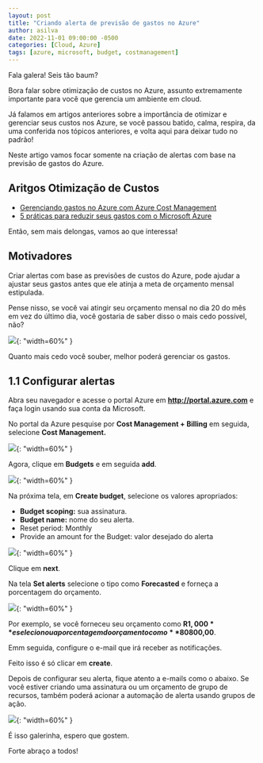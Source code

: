 ```yaml
---
layout: post
title: "Criando alerta de previsão de gastos no Azure"
author: asilva
date: 2022-11-01 09:00:00 -0500
categories: [Cloud, Azure]
tags: [azure, microsoft, budget, costmanagement]
---
```


Fala galera! Seis tão baum?

Bora falar sobre otimização de custos no Azure, assunto extremamente importante para você que gerencia um ambiente em cloud.

Já falamos em artigos anteriores sobre a importância de otimizar e gerenciar seus custos nos Azure, se você passou batido, calma, respira, da uma conferida nos tópicos anteriores, e volta aqui para deixar tudo no padrão!

Neste artigo vamos focar somente na criação de alertas com base na previsão de gastos do Azure.

## Aritgos Otimização de Custos

- <a href="https://unicast.com.br/posts/gerenciando-gastos-no-azure-com-azure-cost-management/">Gerenciando gastos no Azure com Azure Cost Management</a>
- <a href="https://unicast.com.br/posts/5-praticas-para-reduzir-seus-gastos-com-o-microsoft-azure/">5 práticas para reduzir seus gastos com o Microsoft Azure</a>

Então, sem mais delongas, vamos ao que interessa!

## Motivadores

Criar alertas com base as previsões de custos do Azure, pode ajudar a ajustar seus gastos antes que ele atinja a meta de orçamento mensal estipulada.

Pense nisso, se você vai atingir seu orçamento mensal no dia 20 do mês em vez do último dia, você gostaria de saber disso o mais cedo possível, não? 

![](/assets/img/42/alerts01.jpg){: "width=60%" }

Quanto mais cedo você souber, melhor poderá gerenciar os gastos.

## 1.1 Configurar alertas

Abra seu navegador e acesse o portal Azure em **http://portal.azure.com** e faça login usando sua conta da Microsoft.

No portal da Azure pesquise por **Cost Management + Billing** em seguida, selecione **Cost Management.**

![](/assets/img/42/alerts02.png){: "width=60%" }

Agora, clique em **Budgets** e em seguida **add**.

![](/assets/img/42/alerts03.png){: "width=60%" }

Na próxima tela, em **Create budget**, selecione os valores apropriados:

- **Budget scoping:** sua assinatura.
- **Budget name:** nome do seu alerta.
- Reset period: Monthly
- Provide an amount for the Budget: valor desejado do alerta

![](/assets/img/42/alerts04.png){: "width=60%" }

Clique em **next**.

Na tela **Set alerts** selecione o tipo como **Forecasted** e forneça a porcentagem do orçamento. 

![](/assets/img/42/alerts05.png){: "width=60%" }

Por exemplo, se você forneceu seu orçamento como **R$1,000** e selecionou a porcentagem do orçamento como **80%**, o alerta será acionado em **R$800,00**.

Emm seguida, configure o e-mail que irá receber as notificações.

Feito isso é só clicar em **create**.

Depois de configurar seu alerta, fique atento a e-mails como o abaixo. Se você estiver criando uma assinatura ou um orçamento de grupo de recursos, também poderá acionar a automação de alerta usando grupos de ação.

![](/assets/img/42/alerts06.png){: "width=60%" }

É isso galerinha, espero que gostem.

Forte abraço a todos!